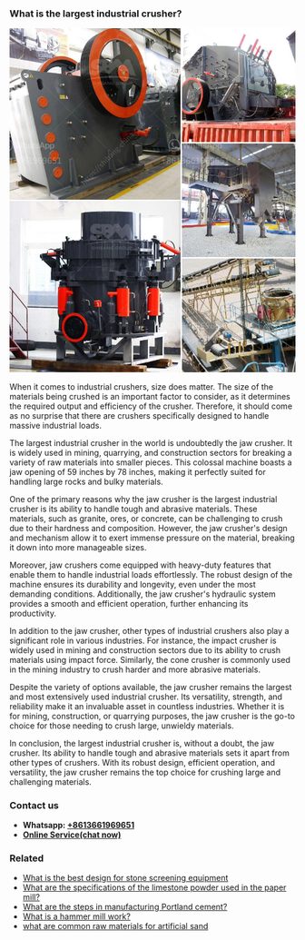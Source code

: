 <h3>What is the largest industrial crusher?</h3><img src='1701743454.jpg' alt=''><p>When it comes to industrial crushers, size does matter. The size of the materials being crushed is an important factor to consider, as it determines the required output and efficiency of the crusher. Therefore, it should come as no surprise that there are crushers specifically designed to handle massive industrial loads.</p><p>The largest industrial crusher in the world is undoubtedly the jaw crusher. It is widely used in mining, quarrying, and construction sectors for breaking a variety of raw materials into smaller pieces. This colossal machine boasts a jaw opening of 59 inches by 78 inches, making it perfectly suited for handling large rocks and bulky materials.</p><p>One of the primary reasons why the jaw crusher is the largest industrial crusher is its ability to handle tough and abrasive materials. These materials, such as granite, ores, or concrete, can be challenging to crush due to their hardness and composition. However, the jaw crusher's design and mechanism allow it to exert immense pressure on the material, breaking it down into more manageable sizes.</p><p>Moreover, jaw crushers come equipped with heavy-duty features that enable them to handle industrial loads effortlessly. The robust design of the machine ensures its durability and longevity, even under the most demanding conditions. Additionally, the jaw crusher's hydraulic system provides a smooth and efficient operation, further enhancing its productivity.</p><p>In addition to the jaw crusher, other types of industrial crushers also play a significant role in various industries. For instance, the impact crusher is widely used in mining and construction sectors due to its ability to crush materials using impact force. Similarly, the cone crusher is commonly used in the mining industry to crush harder and more abrasive materials.</p><p>Despite the variety of options available, the jaw crusher remains the largest and most extensively used industrial crusher. Its versatility, strength, and reliability make it an invaluable asset in countless industries. Whether it is for mining, construction, or quarrying purposes, the jaw crusher is the go-to choice for those needing to crush large, unwieldy materials.</p><p>In conclusion, the largest industrial crusher is, without a doubt, the jaw crusher. Its ability to handle tough and abrasive materials sets it apart from other types of crushers. With its robust design, efficient operation, and versatility, the jaw crusher remains the top choice for crushing large and challenging materials.</p><h3>Contact us</h3><ul><li><strong>Whatsapp:&nbsp;<a href="https://wa.me/8613661969651">+8613661969651</a></strong></li><li><a href="https://swt.shibang-china.com/?git&amp;zhl&amp;What is the largest industrial crusher"><strong>Online Service(chat now)</strong></a></li></ul><h3>Related</h3><ul><li><a href='What is the best design for stone screening equipment.md'>What is the best design for stone screening equipment</a></li><li><a href='What are the specifications of the limestone powder used in the paper mill.md'>What are the specifications of the limestone powder used in the paper mill?</a></li><li><a href='What are the steps in manufacturing Portland cement.md'>What are the steps in manufacturing Portland cement?</a></li><li><a href='What is a hammer mill work.md'>What is a hammer mill work?</a></li><li><a href='what are common raw materials for artificial sand.md'>what are common raw materials for artificial sand</a></li></ul>